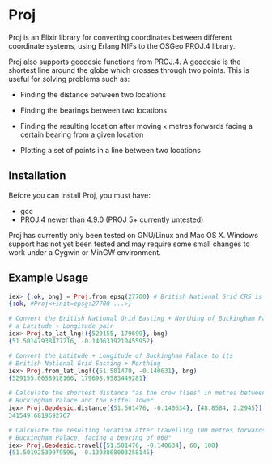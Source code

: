 # Proj

Proj is an Elixir library for converting coordinates between different
coordinate systems, using Erlang NIFs to the OSGeo PROJ.4 library.

Proj also supports geodesic functions from PROJ.4.  A geodesic is the shortest
line around the globe which crosses through two points.  This is useful for
solving problems such as:

- Finding the distance between two locations

- Finding the bearings between two locations

- Finding the resulting location after moving `x` metres forwards facing a
  certain bearing from a given location

- Plotting a set of points in a line between two locations

## Installation

Before you can install Proj, you must have:

- gcc
- PROJ.4 newer than 4.9.0 (PROJ 5+ currently untested)

Proj has currently only been tested on GNU/Linux and Mac OS X.  Windows support
has not yet been tested and may require some small changes to work under a
Cygwin or MinGW environment.

## Example Usage

```elixir
iex> {:ok, bng} = Proj.from_epsg(27700) # British National Grid CRS is EPSG:27700
{:ok, #Proj<+init=epsg:27700 ...>}

# Convert the British National Grid Easting + Northing of Buckingham Palace into
# a Latitude + Longitude pair
iex> Proj.to_lat_lng!({529155, 179699}, bng)
{51.50147938477216, -0.1406319210455952}

# Convert the Latitude + Longitude of Buckingham Palace to its
# British National Grid Easting + Northing
iex> Proj.from_lat_lng!({51.501479, -0.140631}, bng)
{529155.0658918166, 179698.9583449281}

# Calculate the shortest distance "as the crow flies" in metres between
# Buckingham Palace and the Eiffel Tower
iex> Proj.Geodesic.distance({51.501476, -0.140634}, {48.8584, 2.2945})
341549.6819692767

# Calculate the resulting location after travelling 100 metres forwards from
# Buckingham Palace, facing a bearing of 060°
iex> Proj.Geodesic.travel({51.501476, -0.140634}, 60, 100)
{51.50192539979596, -0.1393868003258145}
```
